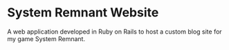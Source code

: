 # System Remnant Website

A web application developed in Ruby on Rails to host a custom blog site for my game System Remnant.
